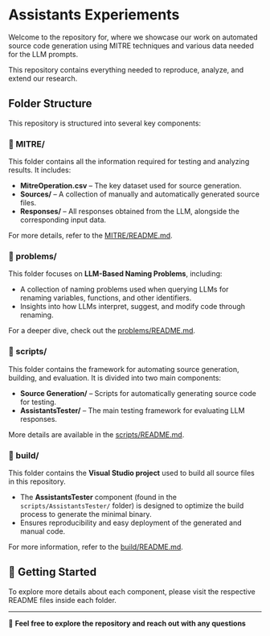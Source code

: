 # Assistants Experiements

Welcome to the repository for, where we showcase our work on automated source code generation using MITRE techniques and various data needed for the LLM prompts. 

This repository contains everything needed to reproduce, analyze, and extend our research.

## Folder Structure
This repository is structured into several key components:

### 📂 MITRE/
This folder contains all the information required for testing and analyzing results. It includes:  
- **MitreOperation.csv** – The key dataset used for source generation.  
- **Sources/** – A collection of manually and automatically generated source files.  
- **Responses/** – All responses obtained from the LLM, alongside the corresponding input data.  

For more details, refer to the [MITRE/README.md](MITRE/README.md).

### 📂 problems/
This folder focuses on **LLM-Based Naming Problems**, including:  
- A collection of naming problems used when querying LLMs for renaming variables, functions, and other identifiers.  
- Insights into how LLMs interpret, suggest, and modify code through renaming.  

For a deeper dive, check out the [problems/README.md](problems/README.md).

### 📂 scripts/
This folder contains the framework for automating source generation, building, and evaluation. It is divided into two main components:  
- **Source Generation/** – Scripts for automatically generating source code for testing.  
- **AssistantsTester/** – The main testing framework for evaluating LLM responses.  

More details are available in the [scripts/README.md](scripts/README.md).

### 📂 build/
This folder contains the **Visual Studio project** used to build all source files in this repository.  
- The **AssistantsTester** component (found in the `scripts/AssistantsTester/` folder) is designed to optimize the build process to generate the minimal binary.  
- Ensures reproducibility and easy deployment of the generated and manual code.

For more information, refer to the [build/README.md](build/README.md).

## 📖 Getting Started  

To explore more details about each component, please visit the respective README files inside each folder.

---

🚀 **Feel free to explore the repository and reach out with any questions**